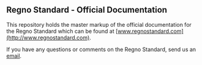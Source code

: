 <h2>Regno Standard - Official Documentation</h2>

This repository holds the master markup of the official documentation for the Regno Standard which can be found at [www.regnostandard.com](http://www.regnostandard.com).

If you have any questions or comments on the Regno Standard, send us an [email](mailto:standard@regnostandard.com).
